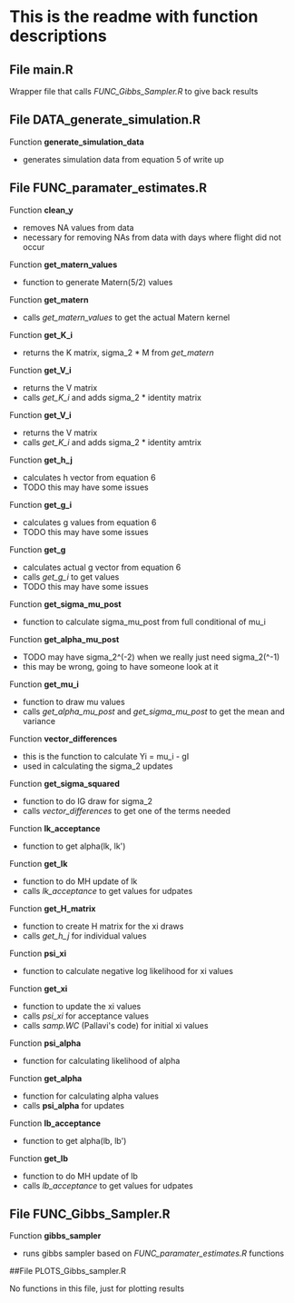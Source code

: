# This is the readme with function descriptions

## File main.R

Wrapper file that calls *FUNC_Gibbs_Sampler.R* to give back results

## File DATA_generate_simulation.R

Function **generate_simulation_data**
- generates simulation data from equation 5 of write up

## File FUNC_paramater_estimates.R

Function **clean_y**
- removes NA values from data
- necessary for removing NAs from data with days where flight did not occur

Function **get_matern_values**
- function to generate Matern(5/2) values

Function **get_matern**
- calls *get_matern_values* to get the actual Matern kernel

Function **get_K_i**
- returns the K matrix, sigma_2 * M from *get_matern*

Function **get_V_i**
- returns the V matrix
- calls *get_K_i* and adds sigma_2 * identity matrix


Function **get_V_i**
- returns the V matrix
- calls *get_K_i* and adds sigma_2 * identity amtrix

Function **get_h_j**
- calculates h vector from equation 6
- TODO this may have some issues 

Function **get_g_i**
- calculates g values from equation 6
- TODO this may have some issues 

Function **get_g**
- calculates actual g vector from equation 6
- calls *get_g_i* to get values
- TODO this may have some issues

Function **get_sigma_mu_post**
- function to calculate sigma_mu_post from full conditional of mu_i

Function **get_alpha_mu_post**
- TODO may have sigma_2^(-2) when we really just need sigma_2(^-1)
- this may be wrong, going to have someone look at it

Function **get_mu_i**
- function to draw mu values
- calls *get_alpha_mu_post* and *get_sigma_mu_post* to get the mean and variance

Function **vector_differences**
- this is the function to calculate Yi = mu_i - gI
- used in calculating the sigma_2 updates

Function **get_sigma_squared**
- function to do IG draw for sigma_2
- calls *vector_differences* to get one of the terms needed

Function **lk_acceptance**
- function to get alpha(lk, lk')

Function **get_lk**
- function to do MH update of lk
- calls *lk_acceptance* to get values for udpates

Function **get_H_matrix**
- function to create H matrix for the xi draws
- calls *get_h_j* for individual values

Function **psi_xi**
- function to calculate negative log likelihood for xi values

Function **get_xi**
- function to update the xi values
- calls *psi_xi* for acceptance values
- calls *samp.WC* (Pallavi's code) for initial xi values

Function **psi_alpha**
- function for calculating likelihood of alpha

Function **get_alpha**
- function for calculating alpha values
- calls **psi_alpha** for updates

Function **lb_acceptance**
- function to get alpha(lb, lb')

Function **get_lb**
- function to do MH update of lb
- calls *lb_acceptance* to get values for udpates

## File FUNC_Gibbs_Sampler.R

Function **gibbs_sampler**
- runs gibbs sampler based on *FUNC_paramater_estimates.R* functions


##File PLOTS_Gibbs_sampler.R

No functions in this file, just for plotting results



